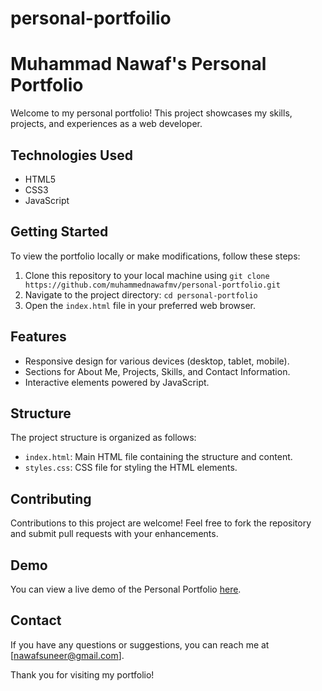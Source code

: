 # personal-portfoilio

# Muhammad Nawaf's Personal Portfolio

Welcome to my personal portfolio! This project showcases my skills, projects, and experiences as a web developer.

## Technologies Used

- HTML5
- CSS3
- JavaScript

## Getting Started

To view the portfolio locally or make modifications, follow these steps:

1. Clone this repository to your local machine using `git clone https://github.com/muhammednawafmv/personal-portfolio.git`
2. Navigate to the project directory: `cd personal-portfolio`
3. Open the `index.html` file in your preferred web browser.

## Features

- Responsive design for various devices (desktop, tablet, mobile).
- Sections for About Me, Projects, Skills, and Contact Information.
- Interactive elements powered by JavaScript.

## Structure

The project structure is organized as follows:

- `index.html`: Main HTML file containing the structure and content.
- `styles.css`: CSS file for styling the HTML elements.

## Contributing

Contributions to this project are welcome! Feel free to fork the repository and submit pull requests with your enhancements.

## Demo

You can view a live demo of the Personal Portfolio [here](https://muhammednawaf.github.io/personal-portfolio/).

## Contact

If you have any questions or suggestions, you can reach me at [nawafsuneer@gmail.com].

Thank you for visiting my portfolio!
